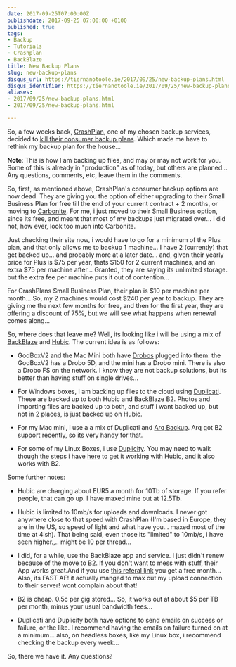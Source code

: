 ```yaml
---
date: 2017-09-25T07:00:00Z
publishdate: 2017-09-25 07:00:00 +0100
published: true
tags:
- Backup
- Tutorials
- Crashplan
- BackBlaze
title: New Backup Plans
slug: new-backup-plans
disqus_url: https://tiernanotoole.ie/2017/09/25/new-backup-plans.html
disqus_identifier: https://tiernanotoole.ie/2017/09/25/new-backup-plans.html
aliases:
- 2017/09/25/new-backup-plans.html
- 2017/09/25/new-backup-plans.html

---
```

 
 
 
 
 

So, a few weeks back, [CrashPlan](http://www.crashplan.com), one of my chosen backup services, decided to [kill their consumer backup plans](https://www.crashplan.com/en-us/consumer/nextsteps/). Which made me have to rethink my backup plan for the house...

**Note**: This is how I am backing up files, and may or may not work for you. Some of this is already in "production" as of today, but others are planned... Any questions, comments, etc, leave them in the comments.

So, first, as mentioned above, CrashPlan's consumer backup options are now dead. They are giving you the option of either upgrading to their Small Business Plan for free till the end of your current contract + 2 months, or moving to [Carbonite](https://www.carbonite.com/). For me, i just moved to their Small Business option, since its free, and meant that most of my backups just migrated over... i did not, how ever, look too much into Carbonite.

Just checking their site now, i would have to go for a minimum of the Plus plan, and that only allows me to backup 1 machine... I have 2 (currently) that get backed up... and probably more at a later date... and, given their yearly price for Plus is $75 per year, thats $150 for 2 current machines, and an extra $75 per machine after... Granted, they are saying its unlimited storage. but the extra fee per machine puts it out of contention...

For CrashPlans Small Business Plan, their plan is $10 per machine per month... So, my 2 machines would cost $240 per year to backup. They are giving me the next few months for free, and then for the first year, they are offering a discount of 75%, but we will see what happens when renewal comes along...

So, where does that leave me? Well, its looking like i will be using a mix of [BackBlaze](https://secure.backblaze.com/r/01px2w) and [Hubic](http://www.hubic.com). The current idea is as follows:

* GodBoxV2 and the Mac Mini both have [Drobos](http://www.drobo.com) plugged into them: the GodBoxV2 has a Drobo 5D, and the mini has a Drobo mini. There is also a Drobo FS on the network. I know they are not backup solutions, but its better than having stuff on single drives...

* For Windows boxes, I am backing up files to the cloud using [Duplicati](https://www.duplicati.com/). These are backed up to both Hubic and BackBlaze B2. Photos and importing files are backed up to both, and stuff i want backed up, but not in 2 places, is just backed up on Hubic.

* For my Mac mini, i use a a mix of Duplicati and [Arq Backup](https://www.arqbackup.com/). Arq got B2 support recently, so its very handy for that.

* For some of my Linux Boxes, i use [Duplicity](http://duplicity.nongnu.org/). You may need to walk though the steps i have [here](https://www.tiernanotoole.ie/2015/04/01/Duplicity_Hubic.html) to get it working with Hubic, and it also works with B2.

Some further notes:

* Hubic are charging about EUR5 a month for 10Tb of storage. If you refer people, that can go up. I have maxed mine out at 12.5Tb.

* Hubic is limited to 10mb/s for uploads and downloads. I never got anywhere close to that speed with CrashPlan (I'm based in Europe, they are in the US, so speed of light and what have you... maxed most of the time at 4ish). That being said, even those its "limited" to 10mb/s, i have seen higher.,.. might be 10 per thread...

* I did, for a while, use the BackBlaze app and service. I just didn't renew because of the move to B2. If you don't want to mess with stuff, their App works great.And if you use [this referal link](https://secure.backblaze.com/r/01px2w) you get a free month... Also, its FAST AF! it actually manged to max out my upload connection to their server! wont complain about that!

* B2 is cheap. 0.5c per gig stored... So, it works out at about $5 per TB per month, minus your usual bandwidth fees...

* Duplicati and Duplicity both have options to send emails on success or failure, or the like. I recommend having the emails on failure turned on at a minimum... also, on headless boxes, like my Linux box, i recommend checking the backup every week...

So, there we have it. Any questions?
